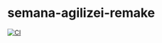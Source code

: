 # semana-agilizei-remake

[![CI](https://github.com/adsguilherme/semana-agilizei-remake/actions/workflows/main.yml/badge.svg)](https://github.com/adsguilherme/semana-agilizei-remake/actions/workflows/main.yml)
